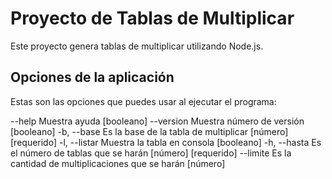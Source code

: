 # Proyecto de Tablas de Multiplicar

Este proyecto genera tablas de multiplicar utilizando Node.js.

## Opciones de la aplicación

Estas son las opciones que puedes usar al ejecutar el programa:

  --help     Muestra ayuda                                       [booleano]
  --version  Muestra número de versión                           [booleano]
  -b, --base Es la base de la tabla de multiplicar               [número] [requerido]
  -l, --listar Muestra la tabla en consola                       [booleano]
  -h, --hasta Es el número de tablas que se harán                [número] [requerido]
  --limite   Es la cantidad de multiplicaciones que se harán      [número]